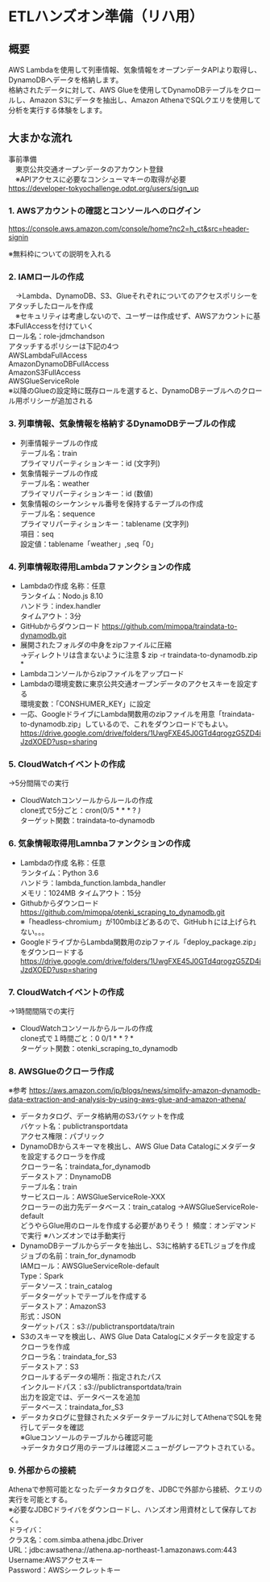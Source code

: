 # ETLハンズオン準備（リハ用）

## 概要
AWS Lambdaを使用して列車情報、気象情報をオープンデータAPIより取得し、DynamoDBへデータを格納します。  
格納されたデータに対して、AWS Glueを使用してDynamoDBテーブルをクロールし、Amazon S3にデータを抽出し、Amazon AthenaでSQLクエリを使用して分析を実行する体験をします。  

## 大まかな流れ
事前準備  
　東京公共交通オープンデータのアカウント登録  
　※APIアクセスに必要なコンシューマキーの取得が必要  
https://developer-tokyochallenge.odpt.org/users/sign_up

### 1. AWSアカウントの確認とコンソールへのログイン
https://console.aws.amazon.com/console/home?nc2=h_ct&src=header-signin

※無料枠についての説明を入れる

### 2. IAMロールの作成
　→Lambda、DynamoDB、S3、Glueそれぞれについてのアクセスポリシーをアタッチしたロールを作成  
　※セキュリティは考慮しないので、ユーザーは作成せず、AWSアカウントに基本FullAccessを付けていく  
ロール名：role-jdmchandson  
アタッチするポリシーは下記の4つ  
AWSLambdaFullAccess  
AmazonDynamoDBFullAccess  
AmazonS3FullAccess  
AWSGlueServiceRole  
※以降のGlueの設定時に既存ロールを選すると、DynamoDBテーブルへのクロール用ポリシーが追加される

### 3. 列車情報、気象情報を格納するDynamoDBテーブルの作成  
* 列車情報テーブルの作成  
テーブル名：train  
プライマリパーティションキー：id (文字列)  
* 気象情報テーブルの作成  
テーブル名：weather  
プライマリパーティションキー：id (数値)  
* 気象情報のシーケンシャル番号を保持するテーブルの作成  
テーブル名：sequence  
プライマリパーティションキー：tablename (文字列)  
項目：seq  
設定値：tablename「weather」,seq「0」  

### 4. 列車情報取得用Lambdaファンクションの作成
* Lambdaの作成
名称：任意  
ランタイム：Nodo.js 8.10  
ハンドラ：index.handler  
タイムアウト：3分  
* GitHubからダウンロード
https://github.com/mimopa/traindata-to-dynamodb.git
* 展開されたフォルダの中身をzipファイルに圧縮  
→ディレクトリは含まないように注意
$ zip -r traindata-to-dynamodb.zip *
* Lambdaコンソールからzipファイルをアップロード
* Lambdaの環境変数に東京公共交通オープンデータのアクセスキーを設定する  
環境変数：「CONSHUMER_KEY」に設定  
* 一応、GoogleドライブにLambda関数用のzipファイルを用意「traindata-to-dynamodb.zip」しているので、これをダウンロードでもよい。  
  https://drive.google.com/drive/folders/1UwgFXE45J0GTd4qrogzG5ZD4iJzdXOED?usp=sharing

### 5. CloudWatchイベントの作成  
→5分間隔での実行
* CloudWatchコンソールからルールの作成  
  clone式で5分ごと：cron(0/5 * * * ? *)*   
  ターゲット関数：traindata-to-dynamodb  

### 6. 気象情報取得用Lamnbaファンクションの作成  
* Lambdaの作成
名称：任意  
ランタイム：Python 3.6  
ハンドラ：lambda_function.lambda_handler  
メモリ：1024MB
タイムアウト：15分  
* Githubからダウンロード  
https://github.com/mimopa/otenki_scraping_to_dynamodb.git  
※「headless-chromium」が100mbほどあるので、GitHubｈには上げられない。。。  
* GoogleドライブからLambda関数用のzipファイル「deploy_package.zip」をダウンロードする
  https://drive.google.com/drive/folders/1UwgFXE45J0GTd4qrogzG5ZD4iJzdXOED?usp=sharing

### 7. CloudWatchイベントの作成
→1時間間隔での実行  
* CloudWatchコンソールからルールの作成  
  clone式で１時間ごと：0 0/1 * * ? *  
  ターゲット関数：otenki_scraping_to_dynamodb

### 8. AWSGlueのクローラ作成
※参考
https://aws.amazon.com/jp/blogs/news/simplify-amazon-dynamodb-data-extraction-and-analysis-by-using-aws-glue-and-amazon-athena/
* データカタログ、データ格納用のS3バケットを作成  
  バケット名：publictransportdata  
  アクセス権限：パブリック  
* DynamoDBからスキーマを検出し、AWS Glue Data Catalogにメタデータを設定するクローラを作成  
  クローラー名：traindata_for_dynamodb  
  データストア：DnynamoDB  
  テーブル名：train  
  サービスロール：AWSGlueServiceRole-XXX  
  クローラーの出力先データベース：train_catalog
  <!-- IAMロール：role-jdmchandson   -->
  <!-- ※既存のIAMロールを選択すると、DynamoDBをクロールするポリシーが追加される   -->
  →AWSGlueServiceRole-default  
  どうやらGlue用のロールを作成する必要がありそう！
  頻度：オンデマンドで実行 ※ハンズオンでは手動実行  
* DynamoDBテーブルからデータを抽出し、S3に格納するETLジョブを作成  
  ジョブの名前：train_for_dynamodb  
  IAMロール：AWSGlueServiceRole-default  
  Type：Spark  
  データソース：train_catalog  
  データターゲットでテーブルを作成する  
  データストア：AmazonS3  
  形式：JSON  
  ターゲットパス：s3://publictransportdata/train  
* S3のスキーマを検出し、AWS Glue Data Catalogにメタデータを設定するクローラを作成  
  クローラ名：traindata_for_S3  
  データストア：S3  
  クロールするデータの場所：指定されたパス  
  インクルードパス：s3://publictransportdata/train  
  出力を設定では、データベースを追加  
  データベース：traindata_for_S3  
* データカタログに登録されたメタデータテーブルに対してAthenaでSQLを発行してデータを確認  
※Glueコンソールのテーブルから確認可能  
→データカタログ用のテーブルは確認メニューがグレーアウトされている。  

### 9. 外部からの接続  
Athenaで参照可能となったデータカタログを、JDBCで外部から接続、クエリの実行を可能とする。  
※必要なJDBCドライバをダウンロードし、ハンズオン用資材として保存しておく。  
  ドライバ：  
  クラス名：com.simba.athena.jdbc.Driver  
  URL：jdbc:awsathena://athena.ap-northeast-1.amazonaws.com:443  
  Username:AWSアクセスキー  
  Password：AWSシークレットキー  
